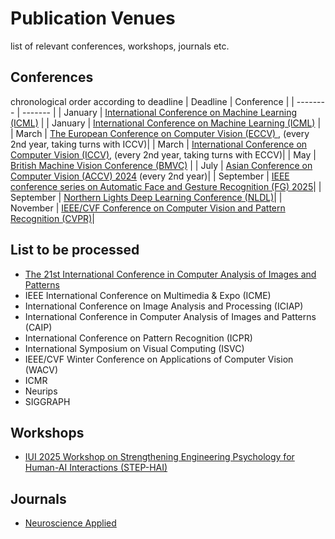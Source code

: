 # Publication Venues

list of relevant conferences, workshops, journals etc. 

## Conferences
chronological order according to deadline
| Deadline    | Conference |
| -------- | ------- |
| January  | [International Conference on Machine Learning (ICML)](https://icml.cc/)    |
|  January | [International Conference on Machine Learning (ICML)](https://icml.cc/) |
|  March   | [The European Conference on Computer Vision (ECCV) ](https://eccv.ecva.net/), (every 2nd year, taking turns with ICCV)|
|  March   | [International Conference on Computer Vision (ICCV)](https://iccv.thecvf.com/), (every 2nd year, taking turns with ECCV)|
|  May     | [British Machine Vision Conference (BMVC)](https://www.bmva.org/bmvc) |
|  July    | [Asian Conference on Computer Vision (ACCV) 2024](https://accv2024.org/) (every 2nd year)|
|  September | [IEEE conference series on Automatic Face and Gesture Recognition (FG) 2025](https://fg2025.ieee-biometrics.org/)|
| September | [Northern Lights Deep Learning Conference (NLDL)](https://www.nldl.org/)|
| November | [IEEE/CVF Conference on Computer Vision and Pattern Recognition (CVPR)](https://cvpr.thecvf.com/)|


## List to be processed 
- [The 21st International Conference in Computer Analysis of Images and Patterns](https://caip2025.com/call-for-papers/)
- IEEE International Conference on Multimedia & Expo (ICME)
- International Conference on Image Analysis and Processing (ICIAP)
- International Conference in Computer Analysis of Images and Patterns (CAIP)
- International Conference on Pattern Recognition (ICPR)
- International Symposium on Visual Computing (ISVC)
- IEEE/CVF Winter Conference on Applications of Computer Vision (WACV) 
- ICMR
- Neurips
- SIGGRAPH 

## Workshops
- [IUI 2025 Workshop on Strengthening Engineering Psychology for Human-AI Interactions (STEP-HAI) ](https://step-hai.com/)

## Journals
- [Neuroscience Applied](https://www-sciencedirect-com.ep.ituproxy.kb.dk/journal/neuroscience-applied)
